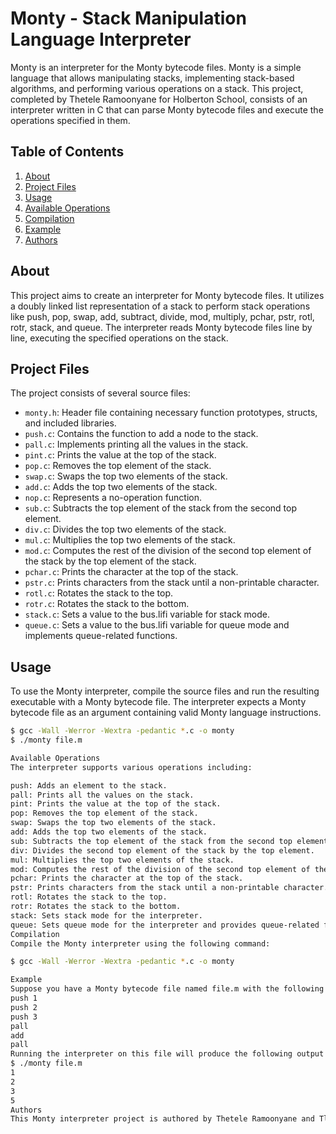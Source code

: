 # Monty - Stack Manipulation Language Interpreter

Monty is an interpreter for the Monty bytecode files. Monty is a simple language that allows manipulating stacks, implementing stack-based algorithms, and performing various operations on a stack. This project, completed by Thetele Ramoonyane for Holberton School, consists of an interpreter written in C that can parse Monty bytecode files and execute the operations specified in them.

## Table of Contents

1. [About](#about)
2. [Project Files](#project-files)
3. [Usage](#usage)
4. [Available Operations](#available-operations)
5. [Compilation](#compilation)
6. [Example](#example)
7. [Authors](#authors)

## About

This project aims to create an interpreter for Monty bytecode files. It utilizes a doubly linked list representation of a stack to perform stack operations like push, pop, swap, add, subtract, divide, mod, multiply, pchar, pstr, rotl, rotr, stack, and queue. The interpreter reads Monty bytecode files line by line, executing the specified operations on the stack.

## Project Files

The project consists of several source files:

- `monty.h`: Header file containing necessary function prototypes, structs, and included libraries.
- `push.c`: Contains the function to add a node to the stack.
- `pall.c`: Implements printing all the values in the stack.
- `pint.c`: Prints the value at the top of the stack.
- `pop.c`: Removes the top element of the stack.
- `swap.c`: Swaps the top two elements of the stack.
- `add.c`: Adds the top two elements of the stack.
- `nop.c`: Represents a no-operation function.
- `sub.c`: Subtracts the top element of the stack from the second top element.
- `div.c`: Divides the top two elements of the stack.
- `mul.c`: Multiplies the top two elements of the stack.
- `mod.c`: Computes the rest of the division of the second top element of the stack by the top element of the stack.
- `pchar.c`: Prints the character at the top of the stack.
- `pstr.c`: Prints characters from the stack until a non-printable character.
- `rotl.c`: Rotates the stack to the top.
- `rotr.c`: Rotates the stack to the bottom.
- `stack.c`: Sets a value to the bus.lifi variable for stack mode.
- `queue.c`: Sets a value to the bus.lifi variable for queue mode and implements queue-related functions.

## Usage

To use the Monty interpreter, compile the source files and run the resulting executable with a Monty bytecode file. The interpreter expects a Monty bytecode file as an argument containing valid Monty language instructions.

```bash
$ gcc -Wall -Werror -Wextra -pedantic *.c -o monty
$ ./monty file.m

Available Operations
The interpreter supports various operations including:

push: Adds an element to the stack.
pall: Prints all the values on the stack.
pint: Prints the value at the top of the stack.
pop: Removes the top element of the stack.
swap: Swaps the top two elements of the stack.
add: Adds the top two elements of the stack.
sub: Subtracts the top element of the stack from the second top element.
div: Divides the second top element of the stack by the top element.
mul: Multiplies the top two elements of the stack.
mod: Computes the rest of the division of the second top element of the stack by the top element.
pchar: Prints the character at the top of the stack.
pstr: Prints characters from the stack until a non-printable character.
rotl: Rotates the stack to the top.
rotr: Rotates the stack to the bottom.
stack: Sets stack mode for the interpreter.
queue: Sets queue mode for the interpreter and provides queue-related functions.
Compilation
Compile the Monty interpreter using the following command:

$ gcc -Wall -Werror -Wextra -pedantic *.c -o monty

Example
Suppose you have a Monty bytecode file named file.m with the following content:
push 1
push 2
push 3
pall
add
pall
Running the interpreter on this file will produce the following output:
$ ./monty file.m
1
2
3
5
Authors
This Monty interpreter project is authored by Thetele Ramoonyane and Tlali David Makhothi for Holberton School. Feel free to contribute or report issues via GitHub.
